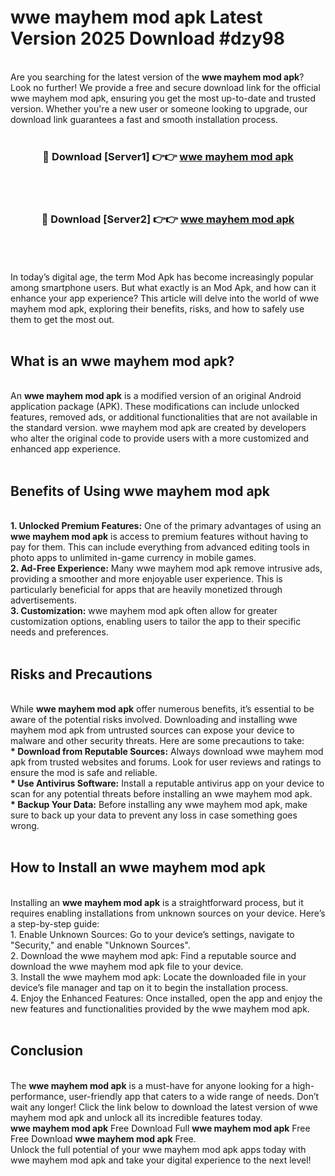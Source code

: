 # wwe mayhem mod apk Latest Version 2025 Download #dzy98<br>
<br>
Are you searching for the latest version of the <strong>wwe mayhem mod apk</strong>? Look no further! We provide a free and secure download link for the official wwe mayhem mod apk, ensuring you get the most up-to-date and trusted version. Whether you're a new user or someone looking to upgrade, our download link guarantees a fast and smooth installation process.
<br>
<br>
<div align="center">
<h3>🔴 Download [Server1] 👉👉 <a href="https://modyolo.store/wwe_mayhem_mod_apk">wwe mayhem mod apk</a></h3><br>
<br>
<h3>🔴 Download [Server2] 👉👉 <a href="https://modyolo.store/=wwe_mayhem_mod_apk">wwe mayhem mod apk</a></h3><br>
</div>
<br>
<br>
In today’s digital age, the term Mod Apk has become increasingly popular among smartphone users. But what exactly is an Mod Apk, and how can it enhance your app experience? This article will delve into the world of wwe mayhem mod apk, exploring their benefits, risks, and how to safely use them to get the most out.
<br>
<br>
<h2>What is an wwe mayhem mod apk?</h2>
<br>
An <strong>wwe mayhem mod apk</strong> is a modified version of an original Android application package (APK). These modifications can include unlocked features, removed ads, or additional functionalities that are not available in the standard version. wwe mayhem mod apk are created by developers who alter the original code to provide users with a more customized and enhanced app experience.
<br>
<br>
<h2>Benefits of Using wwe mayhem mod apk</h2>
<br>
<strong> 1. Unlocked Premium Features:</strong> One of the primary advantages of using an <strong>wwe mayhem mod apk</strong> is access to premium features without having to pay for them. This can include everything from advanced editing tools in photo apps to unlimited in-game currency in mobile games.
<br>
<strong> 2. Ad-Free Experience:</strong> Many wwe mayhem mod apk remove intrusive ads, providing a smoother and more enjoyable user experience. This is particularly beneficial for apps that are heavily monetized through advertisements.
<br>
<strong> 3. Customization:</strong> wwe mayhem mod apk often allow for greater customization options, enabling users to tailor the app to their specific needs and preferences.
<br>
<br>
<h2>Risks and Precautions</h2>
<br>
While <strong>wwe mayhem mod apk</strong> offer numerous benefits, it’s essential to be aware of the potential risks involved. Downloading and installing wwe mayhem mod apk from untrusted sources can expose your device to malware and other security threats. Here are some precautions to take:
<br>
<strong> * Download from Reputable Sources:</strong> Always download wwe mayhem mod apk from trusted websites and forums. Look for user reviews and ratings to ensure the mod is safe and reliable.
<br>
<strong> * Use Antivirus Software:</strong> Install a reputable antivirus app on your device to scan for any potential threats before installing an wwe mayhem mod apk.
<br>
<strong> * Backup Your Data:</strong> Before installing any wwe mayhem mod apk, make sure to back up your data to prevent any loss in case something goes wrong.
<br>
<br>
<h2>How to Install an wwe mayhem mod apk</h2>
<br>
Installing an <strong>wwe mayhem mod apk</strong> is a straightforward process, but it requires enabling installations from unknown sources on your device. Here’s a step-by-step guide:
<br>
 1. Enable Unknown Sources: Go to your device’s settings, navigate to "Security," and enable "Unknown Sources".
<br>
 2. Download the wwe mayhem mod apk: Find a reputable source and download the wwe mayhem mod apk file to your device.
<br>
 3. Install the wwe mayhem mod apk: Locate the downloaded file in your device’s file manager and tap on it to begin the installation process.
<br>
 4. Enjoy the Enhanced Features: Once installed, open the app and enjoy the new features and functionalities provided by the wwe mayhem mod apk.
<br>
<br>
<h2><strong>Conclusion</strong></h2>
<br>
The <strong>wwe mayhem mod apk</strong> is a must-have for anyone looking for a high-performance, user-friendly app that caters to a wide range of needs. Don’t wait any longer! Click the link below to download the latest version of wwe mayhem mod apk and unlock all its incredible features today.
<br>
<strong>wwe mayhem mod apk</strong> Free Download Full <strong>wwe mayhem mod apk</strong> Free Free Download <strong>wwe mayhem mod apk</strong> Free.
<br>
Unlock the full potential of your wwe mayhem mod apk apps today with wwe mayhem mod apk and take your digital experience to the next level!

